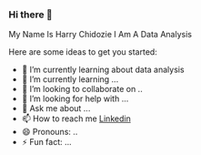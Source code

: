 ### Hi there 👋


My Name Is Harry Chidozie
I Am A Data Analysis

Here are some ideas to get you started:

- 🔭 I’m currently learning about data analysis
- 🌱 I’m currently learning ...
- 👯 I’m looking to collaborate on ..
- 🤔 I’m looking for help with ...
- 💬 Ask me about ...
- 📫 How to reach me [Linkedin](www.linkedin.com/in/harry-chidozie-a693b0261)
- 😄 Pronouns: ..  
- ⚡ Fun fact: ...

